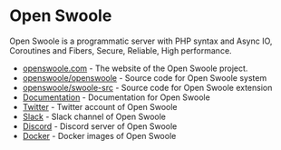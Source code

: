 # Open Swoole

Open Swoole is a programmatic server with PHP syntax and Async IO, Coroutines and Fibers, Secure, Reliable, High performance.

* [openswoole.com](https://openswoole.com) - The website of the Open Swoole project.
* [openswoole/openswoole](https://github.com/openswoole/openswoole) - Source code for Open Swoole system
* [openswoole/swoole-src](https://github.com/openswoole/swoole-src) - Source code for Open Swoole extension
* [Documentation](https://openswoole.com/docs) - Documentation for Open Swoole
* [Twitter](https://twitter.com/openswoole) - Twitter account of Open Swoole
* [Slack](https://goo.gl/forms/wooTTDmhbu30x4qC3) - Slack channel of Open Swoole
* [Discord](https://discord.gg/5QC57RNPpw) - Discord server of Open Swoole
* [Docker](https://github.com/openswoole/docker-swoole) - Docker images of Open Swoole
